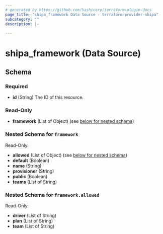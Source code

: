 ```yaml
---
# generated by https://github.com/hashicorp/terraform-plugin-docs
page_title: "shipa_framework Data Source - terraform-provider-shipa"
subcategory: ""
description: |-
  
---
```


# shipa_framework (Data Source)





<!-- schema generated by tfplugindocs -->
## Schema

### Required

- **id** (String) The ID of this resource.

### Read-Only

- **framework** (List of Object) (see [below for nested schema](#nestedatt--framework))

<a id="nestedatt--framework"></a>
### Nested Schema for `framework`

Read-Only:

- **allowed** (List of Object) (see [below for nested schema](#nestedobjatt--framework--allowed))
- **default** (Boolean)
- **name** (String)
- **provisioner** (String)
- **public** (Boolean)
- **teams** (List of String)

<a id="nestedobjatt--framework--allowed"></a>
### Nested Schema for `framework.allowed`

Read-Only:

- **driver** (List of String)
- **plan** (List of String)
- **team** (List of String)


